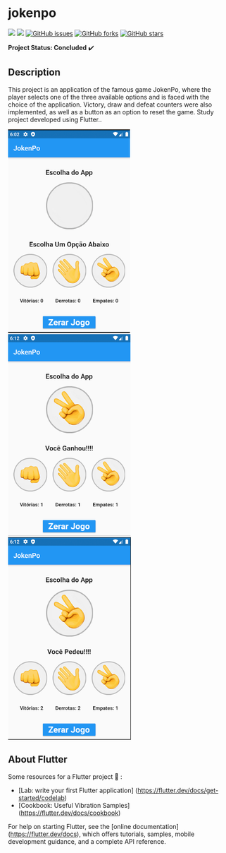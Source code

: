 # jokenpo

<img src="https://img.shields.io/static/v1?label=version&message=v1.0&color=success&style=flat"/> <img src="https://img.shields.io/static/v1?label=build&message=passing&color=success&style=flat"/>
<a href="https://github.com/Prof-Rodrigo-Silva/jokenPo/issues"><img alt="GitHub issues" src="https://img.shields.io/github/issues/Prof-Rodrigo-Silva/jokenPo"></a>
<a href="https://github.com/Prof-Rodrigo-Silva/jokenPo/network"><img alt="GitHub forks" src="https://img.shields.io/github/forks/Prof-Rodrigo-Silva/jokenPo"></a>
<a href="https://github.com/Prof-Rodrigo-Silva/jokenPo/stargazers"><img alt="GitHub stars" src="https://img.shields.io/github/stars/Prof-Rodrigo-Silva/jokenPo"></a>


**Project Status: Concluded** :heavy_check_mark:

## **Description**

This project is an application of the famous game JokenPo, where the player selects one of the three available options and is faced with the choice of the application.
Victory, draw and defeat counters were also implemented, as well as a button as an option to reset the game. Study project developed using Flutter..

<img src="https://github.com/Prof-Rodrigo-Silva/jokenPo/blob/master/1.png">   <img src="https://github.com/Prof-Rodrigo-Silva/jokenPo/blob/master/2.png">   <img src="https://github.com/Prof-Rodrigo-Silva/jokenPo/blob/master/3.png">

## **About Flutter**

Some resources for a Flutter project :hammer: :

- [Lab: write your first Flutter application] (https://flutter.dev/docs/get-started/codelab)
- [Cookbook: Useful Vibration Samples] (https://flutter.dev/docs/cookbook)

For help on starting Flutter, see the
[online documentation] (https://flutter.dev/docs), which offers tutorials,
samples, mobile development guidance, and a complete API reference.
